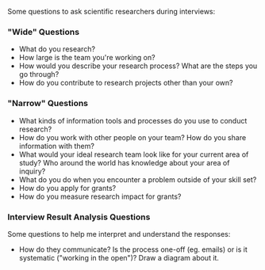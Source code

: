 Some questions to ask scientific researchers during interviews: 

### "Wide" Questions

* What do you research?
* How large is the team you're working on?
* How would you describe your research process? What are the steps you go through?
* How do you contribute to research projects other than your own?

### "Narrow" Questions

* What kinds of information tools and processes do you use to conduct research?
* How do you work with other people on your team? How do you share information with them?
* What would your ideal research team look like for your current area of study? Who around the world has knowledge about your area of inquiry?
* What do you do when you encounter a problem outside of your skill set?
* How do you apply for grants?
* How do you measure research impact for grants?

### Interview Result Analysis Questions

Some questions to help me interpret and understand the responses:

* How do they communicate? Is the process one-off (eg. emails) or is it systematic ("working in the open")? Draw a diagram about it.
